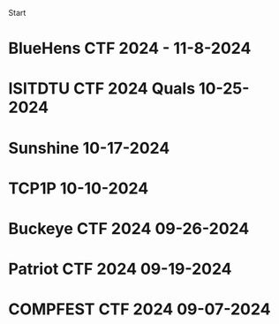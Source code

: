 Start

# BlueHens CTF 2024 - 11-8-2024

# ISITDTU CTF 2024 Quals 10-25-2024

# Sunshine 10-17-2024

# TCP1P 10-10-2024

# Buckeye CTF 2024 09-26-2024

# Patriot CTF 2024 09-19-2024

# COMPFEST CTF 2024 09-07-2024
